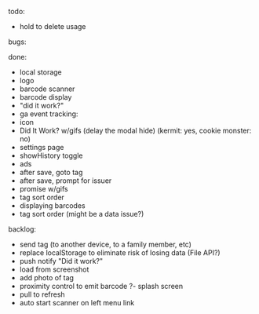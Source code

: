todo:
- hold to delete usage

bugs:

done:
- local storage
- logo
- barcode scanner
- barcode display
- "did it work?"
- ga event tracking:
- icon
- Did It Work? w/gifs (delay the modal hide) (kermit: yes, cookie monster: no)
- settings page
- showHistory toggle
- ads
- after save, goto tag
- after save, prompt for issuer
- promise w/gifs
- tag sort order
- displaying barcodes
- tag sort order (might be a data issue?)

backlog:
- send tag (to another device, to a family member, etc)
- replace localStorage to eliminate risk of losing data (File API?)
- push notify "Did it work?"
- load from screenshot
- add photo of tag
- proximity control to emit barcode
?- splash screen
- pull to refresh
- auto start scanner on left menu link
